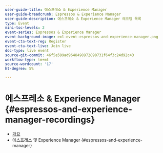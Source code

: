 ```yaml
---
user-guide-title: 에스프레소 & Experience Manager
user-guide-breadcrumb: Espressos & Experience Manager
user-guide-description: 에스프레소 & Experience Manager 레코딩 목록
type: Event
mini-toc-levels: 2
event-series: Espressos & Experience Manager
event-background-image: exl-event-espressos-and-experience-manager.png
event-cta-text-reg: Register
event-cta-text-live: Join live
doc-type: live event
source-git-commit: 46f5e599ad9648498972898731f64f3c24d92c43
workflow-type: tm+mt
source-wordcount: '17'
ht-degree: 5%

---
```



# 에스프레소 &amp; Experience Manager {#espressos-and-experience-manager-recordings}

+ [개요](overview.md)
+ 에스프레소 및 Experience Manager {#espressos-and-experience-manager}

